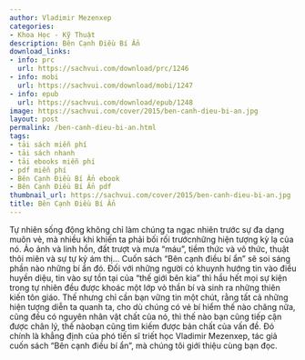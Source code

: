 ```yaml
---
author: Vladimir Mezenxep
categories:
- Khoa Học - Kỹ Thuật
description: Bên Cạnh Điều Bí Ẩn
download_links:
- info: prc
  url: https://sachvui.com/download/prc/1246
- info: mobi
  url: https://sachvui.com/download/mobi/1247
- info: epub
  url: https://sachvui.com/download/epub/1248
image: https://sachvui.com/cover/2015/ben-canh-dieu-bi-an.jpg
layout: post
permalink: /ben-canh-dieu-bi-an.html
tags:
- tải sách miễn phí
- tải sách nhanh
- tải ebooks miễn phí
- pdf miễn phí
- Bên Cạnh Điều Bí Ẩn ebook
- Bên Cạnh Điều Bí Ẩn pdf
thumbnail_url: https://sachvui.com/cover/2015/ben-canh-dieu-bi-an.jpg
title: Bên Cạnh Điều Bí Ẩn
---
```


 <div class="item-desc text-justify"> Tự nhiên sống động không chỉ làm chúng ta ngạc nhiên trước sự đa dạng muôn vẻ, mà nhiều khi khiến ta phải bối rối trướcnhững hiện tượng kỳ lạ của nó. Ảo ảnh và linh hồn, đất trượt và mưa “máu”, tiềm thức và vô thức, thuật thôi miên và sự tự kỷ ám thị... Cuốn sách “Bên cạnh điều bí ẩn” sẽ soi sáng phần nào những bí ẩn đó. Đối với những người có khuynh hướng tin vào điều huyền diệu, tin vào sự tồn tại của “thế giới bên kia” thì hầu hết mọi sự kiện trong tự nhiên đều được khoác một lớp vỏ thần bí và sinh ra những thiên kiến tôn giáo. Thế nhưng chỉ cần bạn vững tin một chút, rằng tất cả những hiện tượng diễn ta quanh ta, cho dù chúng có vẻ bí hiểm thế nào chăng nữa, cũng đều có nguyên nhân vật chất của nó, thì thế nào bạn cũng tiếp cận được chân lý, thế nàobạn cũng tìm kiếm được bản chất của vấn đề. Đó chính là khẳng định của phó tiến sĩ triết học Vladimir Mezenxep, tác giả cuốn sách “Bên cạnh điều bí ẩn”, mà chúng tôi giới thiệu cùng bạn đọc. </div>